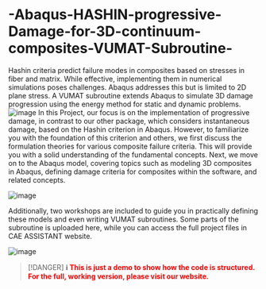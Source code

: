 # -Abaqus-HASHIN-progressive-Damage-for-3D-continuum-composites-VUMAT-Subroutine-
Hashin criteria predict failure modes in composites based on stresses in fiber and matrix. While effective, implementing them in numerical simulations poses challenges. Abaqus addresses this but is limited to 2D plane stress. A VUMAT subroutine extends Abaqus to simulate 3D damage progression using the energy method for static and dynamic problems.
![image](https://github.com/user-attachments/assets/ce1b57ef-37eb-4e98-a797-fb926f05707f)
In this Project, our focus is on the implementation of progressive damage, in contrast to our other package, which considers instantaneous damage, based on the Hashin criterion in Abaqus. However, to familiarize you with the foundation of this criterion and others, we first discuss the formulation theories for various composite failure criteria. This will provide you with a solid understanding of the fundamental concepts. Next, we move on to the Abaqus model, covering topics such as modeling 3D composites in Abaqus, defining damage criteria for composites within the software, and related concepts. 

![image](https://github.com/user-attachments/assets/b29ad43a-33c1-4455-896f-a62661aa92f4)

Additionally, two workshops are included to guide you in practically defining these models and even writing VUMAT subroutines. Some parts of the subroutine is uploaded here, while you can access the full project files in CAE ASSISTANT website.

![image](https://github.com/user-attachments/assets/c9cfe6f2-d5c3-4bcc-beb9-26def9ec03e8)
> [!DANGER]
> **ℹ️ <font color="red">This is just a demo to show how the code is structured. For the full, working version, please visit our website.</font>**
